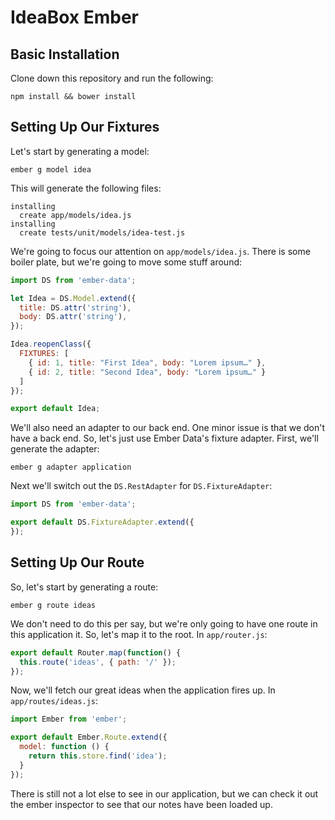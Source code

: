 # IdeaBox Ember

## Basic Installation

Clone down this repository and run the following:

```
npm install && bower install
```

## Setting Up Our Fixtures

Let's start by generating a model:

```
ember g model idea
```

This will generate the following files:

```
installing
  create app/models/idea.js
installing
  create tests/unit/models/idea-test.js
```

We're going to focus our attention on `app/models/idea.js`. There is some boiler plate, but we're going to move some stuff around:

```js
import DS from 'ember-data';

let Idea = DS.Model.extend({
  title: DS.attr('string'),
  body: DS.attr('string'),
});

Idea.reopenClass({
  FIXTURES: [
    { id: 1, title: "First Idea", body: "Lorem ipsum…" },
    { id: 2, title: "Second Idea", body: "Lorem ipsum…" }
  ]
});

export default Idea;
```

We'll also need an adapter to our back end. One minor issue is that we don't have a back end. So, let's just use Ember Data's fixture adapter. First, we'll generate the adapter:

```
ember g adapter application
```

Next we'll switch out the `DS.RestAdapter` for `DS.FixtureAdapter`:

```js
import DS from 'ember-data';

export default DS.FixtureAdapter.extend({
});
```

## Setting Up Our Route

So, let's start by generating a route:

```
ember g route ideas
```

We don't need to do this per say, but we're only going to have one route in this application it. So, let's map it to the root. In `app/router.js`:

```js
export default Router.map(function() {
  this.route('ideas', { path: '/' });
});
```

Now, we'll fetch our great ideas when the application fires up. In `app/routes/ideas.js`:

```js
import Ember from 'ember';

export default Ember.Route.extend({
  model: function () {
    return this.store.find('idea');
  }
});
```

There is still not a lot else to see in our application, but we can check it out the ember inspector to see that our notes have been loaded up.